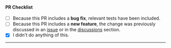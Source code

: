 <!--
Thank you for using this Hardhat project template and taking the time to send a pull request (PR)!

If you are introducing a new feature, please discuss it in an issue or in the discussions section before submitting your change.

Please:
 - consider the checklist items below
 - keep the ones that make sense for your PR, and
 - DELETE the items that DON'T make sense for your PR.
-->

#### PR Checklist

- [ ] Because this PR includes a **bug fix**, relevant tests have been included.
- [ ] Because this PR includes a **new feature**, the change was previously discussed in an [issue](https://github.com/pcaversaccio/hardhat-project-template-ts/issues) or in the [discussions](https://github.com/pcaversaccio/hardhat-project-template-ts/discussions) section.
- [x] I didn't do anything of this.

---

<!-- Add a description of your PR here -->
